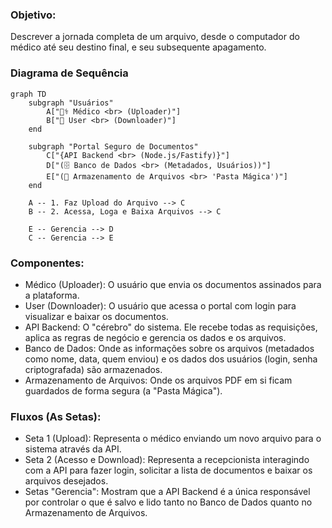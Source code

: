 ### Objetivo:
Descrever a jornada completa de um arquivo, desde o computador do médico até seu destino final, e seu subsequente apagamento.

### Diagrama de Sequência

``` mermaid
graph TD
    subgraph "Usuários"
        A["👨‍⚕️ Médico <br> (Uploader)"]
        B["👤 User <br> (Downloader)"]
    end

    subgraph "Portal Seguro de Documentos"
        C["{API Backend <br> (Node.js/Fastify)}"]
        D["(🗄️ Banco de Dados <br> (Metadados, Usuários))"]
        E["(📄 Armazenamento de Arquivos <br> 'Pasta Mágica')"]
    end

    A -- 1. Faz Upload do Arquivo --> C
    B -- 2. Acessa, Loga e Baixa Arquivos --> C
    
    E -- Gerencia --> D
    C -- Gerencia --> E
```

### Componentes:
- Médico (Uploader): O usuário que envia os documentos assinados para a plataforma.
- User (Downloader): O usuário que acessa o portal com login para visualizar e baixar os documentos.
- API Backend: O "cérebro" do sistema. Ele recebe todas as requisições, aplica as regras de negócio e gerencia os dados e os arquivos.
- Banco de Dados: Onde as informações sobre os arquivos (metadados como nome, data, quem enviou) e os dados dos usuários (login, senha criptografada) são armazenados.
- Armazenamento de Arquivos: Onde os arquivos PDF em si ficam guardados de forma segura (a "Pasta Mágica").

### Fluxos (As Setas):
- Seta 1 (Upload): Representa o médico enviando um novo arquivo para o sistema através da API.
- Seta 2 (Acesso e Download): Representa a recepcionista interagindo com a API para fazer login, solicitar a lista de documentos e baixar os arquivos desejados.
- Setas "Gerencia": Mostram que a API Backend é a única responsável por controlar o que é salvo e lido tanto no Banco de Dados quanto no Armazenamento de Arquivos.
